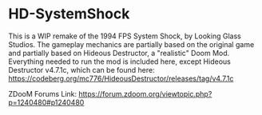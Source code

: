 # HD-SystemShock
This is a WIP remake of the 1994 FPS System Shock, by Looking Glass Studios.  The gameplay mechanics are partially based on the original game and partially based on Hideous Destructor, a "realistic" Doom Mod.
Everything needed to run the mod is included here, except Hideous Destructor v4.7.1c, which can be found here: https://codeberg.org/mc776/HideousDestructor/releases/tag/v4.7.1c

ZDooM Forums Link: https://forum.zdoom.org/viewtopic.php?p=1240480#p1240480
